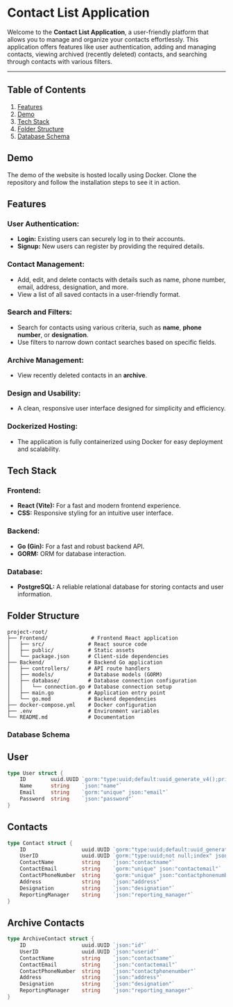 # Contact List Application

Welcome to the **Contact List Application**, a user-friendly platform that allows you to manage and organize your contacts effortlessly. This application offers features like user authentication, adding and managing contacts, viewing archived (recently deleted) contacts, and searching through contacts with various filters.

---

## **Table of Contents**
1. [Features](#features)  
2. [Demo](#demo)  
3. [Tech Stack](#tech-stack)  
4. [Folder Structure](#folder-structure)  
5. [Database Schema](#database-schema)  


## **Demo**
The demo of the website is hosted locally using Docker. Clone the repository and follow the installation steps to see it in action.


## **Features**
### **User Authentication:**
- **Login:** Existing users can securely log in to their accounts.  
- **Signup:** New users can register by providing the required details.  

### **Contact Management:**
- Add, edit, and delete contacts with details such as name, phone number, email, address, designation, and more.  
- View a list of all saved contacts in a user-friendly format.  

### **Search and Filters:**
- Search for contacts using various criteria, such as **name**, **phone number**, or **designation**.  
- Use filters to narrow down contact searches based on specific fields.  

### **Archive Management:**
- View recently deleted contacts in an **archive**.  

### **Design and Usability:**
- A clean, responsive user interface designed for simplicity and efficiency.  

### **Dockerized Hosting:**
- The application is fully containerized using Docker for easy deployment and scalability.


## **Tech Stack**
### **Frontend:**
- **React (Vite):** For a fast and modern frontend experience.
- **CSS:** Responsive styling for an intuitive user interface.

### **Backend:**
- **Go (Gin):** For a fast and robust backend API.
- **GORM:** ORM for database interaction.

### **Database:**
- **PostgreSQL:** A reliable relational database for storing contacts and user information.

## **Folder Structure**
```
project-root/
├── Frontend/              # Frontend React application
│   ├── src/              # React source code
│   ├── public/           # Static assets
│   └── package.json      # Client-side dependencies
├── Backend/              # Backend Go application
│   ├── controllers/      # API route handlers
│   ├── models/           # Database models (GORM)
│   ├── database/         # Database connection configuration
│   │   └── connection.go # Database connection setup
│   ├── main.go           # Application entry point
│   └── go.mod            # Backend dependencies
├── docker-compose.yml    # Docker configuration
├── .env                  # Environment variables
└── README.md             # Documentation
```


### Database Schema


## User
```go
type User struct {
	ID        uuid.UUID `gorm:"type:uuid;default:uuid_generate_v4();primaryKey" json:"id"`
	Name      string    `json:"name"`
	Email     string    `gorm:"unique" json:"email"`
	Password  string    `json:"password"`
}
```
## Contacts
```go
type Contact struct {
    ID                  uuid.UUID `gorm:"type:uuid;default:uuid_generate_v4();primaryKey" json:"id"`
    UserID              uuid.UUID `gorm:"type:uuid;not null;index" json:"userid"`
    ContactName         string    `json:"contactname"`
    ContactEmail        string    `gorm:"unique" json:"contactemail"`
    ContactPhoneNumber  string    `gorm:"unique" json:"contactphonenumber"`
    Address             string    `json:"address"`
    Designation         string    `json:"designation"`
    ReportingManager    string    `json:"reporting_manager"`
}

```
## Archive Contacts
```go
type ArchiveContact struct {
    ID                  uuid.UUID `json:"id"`
    UserID              uuid.UUID `json:"userid"`
    ContactName         string    `json:"contactname"`
    ContactEmail        string    `json:"contactemail"`
    ContactPhoneNumber  string    `json:"contactphonenumber"`
    Address             string    `json:"address"`
    Designation         string    `json:"designation"`
    ReportingManager    string    `json:"reporting_manager"`
}
```

